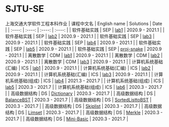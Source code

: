 # SJTU-SE
上海交通大学软件工程本科作业
| 课程中文名 | English name | Solutions | Date |
| :----: | :----: | :----: | :----: |
| 软件基础实践 | SEP | [lab1](https://github.com/WilliamX1/SJTU-SE/tree/main/SEP/lab1) | 2020.9 - 2021.1 |
| 软件基础实践 | SEP | [lab2](https://github.com/WilliamX1/SJTU-SE/tree/main/SEP/lab2) | 2020.9 - 2021.1 |
| 软件基础实践 | SEP | [lab3](https://github.com/WilliamX1/SJTU-SE/tree/main/SEP/lab3) | 2020.9 - 2021.1 |
| 软件基础实践 | SEP | [lab4](https://github.com/WilliamX1/SJTU-SE/tree/main/SEP/lab4) | 2020.9 - 2021.1 |
| 软件基础实践 | SEP | [lab5](https://github.com/WilliamX1/SJTU-SE/tree/main/SEP/lab5) | 2020.9 - 2021.1 |
| 软件基础实践 | SEP | [proj-snake](https://github.com/WilliamX1/SJTU-SE/tree/main/SEP/project-snake) | 2020.9 - 2021.1 |
| 离散数学 | CDM | [lab1](https://github.com/WilliamX1/SJTU-SE/tree/main/CDM/lab1) | 2020.9 - 2021.1 |
| 离散数学 | CDM | [lab2](https://github.com/WilliamX1/SJTU-SE/tree/main/CDM/lab2) | 2020.9 - 2021.1 |
| 离散数学 | CDM | [lab3](https://github.com/WilliamX1/SJTU-SE/tree/main/CDM/lab3) | 2020.9 - 2021.1 |
| 计算机系统基础(汇编) | ICS | [lab1](https://github.com/WilliamX1/SJTU-SE/tree/main/ICS/lab1) | 2020.9 - 2021.1 |
| 计算机系统基础(汇编) | ICS | [lab2](https://github.com/WilliamX1/SJTU-SE/tree/main/ICS/lab2) | 2020.9 - 2021.1 |
| 计算机系统基础(汇编) | ICS | [lab3](https://github.com/WilliamX1/SJTU-SE/tree/main/ICS/lab3) | 2020.9 - 2021.1 |
| 计算机系统基础(组成) | ICS | [lab4](https://github.com/WilliamX1/SJTU-SE/tree/main/ICS/lab4) | 2021.3 - 2021.7 |
| 计算机系统基础(组成) | ICS | [lab5](https://github.com/WilliamX1/SJTU-SE/tree/main/ICS/lab4) | 2020.3 - 2021.7 |
| 计算机系统基础(组成) | ICS | [lab6](https://github.com/WilliamX1/SJTU-SE/tree/main/ICS/lab6) | 2020.3 - 2021.7 |
| 高级数据结构 | DS | [Dictionary](https://github.com/WilliamX1/SJTU-SE/blob/main/DS/Dictionary.cpp) | 2020.3 - 2021.7 |
| 高级数据结构 | DS | [BalanceBST](https://github.com/WilliamX1/SJTU-SE/blob/main/DS/BalanceBST.cpp) | 2020.3 - 2021.7 |
| 高级数据结构 | DS | [SortedListtoBST](https://github.com/WilliamX1/SJTU-SE/blob/main/DS/SortedListtoBST.cpp) | 2020.3 - 2021.7 |
| 高级数据结构 | DS | [Skiplist](https://github.com/WilliamX1/SJTU-SE/blob/main/DS/Skiplist.cpp) | 2020.3 - 2021.7 |
| 高级数据结构 | DS | [Limset](https://github.com/WilliamX1/SJTU-SE/blob/main/DS/Limset.cpp) | 2020.3 - 2021.7 |
| 高级数据结构 | DS | [Merkle](https://github.com/WilliamX1/SJTU-SE/blob/main/DS/Merkle.cpp) | 2020.3 - 2021.7 |
| 高级数据结构 | DS | [Mini-Basic](https://github.com/WilliamX1/SJTU-SE/tree/main/DS/Mini-Basic) | 2020.3 - 2021.7 |
